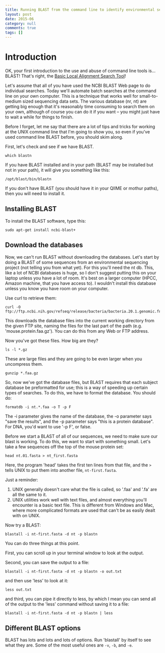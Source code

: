 ```yaml
---
title: Running BLAST from the command line to identify environmental sequences
layout: post
date: 2015-06
category: null
comments: true
tags: []
---
```


# Introduction
OK, your first introduction to the use and abuse of command line tools is... BLAST! That's right, the [Basic Local Alignment Search Tool](http://en.wikipedia.org/wiki/BLAST)!

Let's assume that all of you have used the NCBI BLAST Web page to do individual searches. Today we'll automate batch searches at the command line on your own computer. This is a technique that works well for small-to-medium sized sequencing data sets. The various database (nr, nt) are getting big enough that it's reasonably time consuming to search them on your own, although of course you can do it if you want – you might just have to wait a while for things to finish.

Before I forget, let me say that there are a lot of tips and tricks for working at the UNIX command line that I'm going to show you, so even if you've used command line BLAST before, you should skim along.

First, let's check and see if we have BLAST.

```
which blastn
```

If you have BLAST installed and in your path (BLAST may be installed but not in your path), it will give you something like this:

```
/opt/blast/bin/blastn
```

If you don't have BLAST (you should have it in your QIIME or mothur paths), then you will need to install it.

## Installing BLAST
To install the BLAST software, type this:

```
sudo apt-get install ncbi-blast+
```

## Download the databases
Now, we can't run BLAST without downloading the databases. Let's start by doing a BLAST of some sequences from an environmental sequencing project (not telling you from what yet). For this you'll need the nt db.  This, like a lot of NCBI databases is huge, so I don't suggest putting this on your laptop unless you have a lot of room.  It's best on a larger computer (HPCC, Amazon machine, that you have access to).  I wouldn't install this database unless you know you have room on your computer.

Use curl to retrieve them:

```
curl -O ftp://ftp.ncbi.nih.gov/refseq/release/bacteria/bacteria.20.1.genomic.fna.gz
```

This downloads the database files into the current working directory from the given FTP site, naming the files for the last part of the path (e.g. 'mouse.protein.faa.gz'). You can do this from any Web or FTP address.

Now you've got these files. How big are they?

```
ls -l *.gz
```

These are large files and they are going to be even larger when you uncompress them.

```
gunzip *.faa.gz
```

So, now we've got the database files, but BLAST requires that each subject database be preformatted for use; this is a way of speeding up certain types of searches. To do this, we have to format the database.  You should do:

```
formatdb -i nt.*.faa -o T -p F
```

The -i parameter gives the name of the database, the -o parameter says "save the results", and the -p parameter says "this is a protein database". For DNA, you'd want to use '-p F', or false.

Before we start a BLAST of all of our sequences, we need to make sure our blast is working.  To do this, we want to start with something small. Let's take a few sequences off the top of the mouse protein set:

```
head nt.01.fasta > nt_first.fasta
```

Here, the program 'head' takes the first ten lines from that file, and the `>` tells UNIX to put them into another file, `nt-first.fasta`.

Just a reminder:

1. UNIX generally doesn't care what the file is called, so '.faa' and '.fa' are all the same to it. 
2. UNIX utilities work well with text files, and almost everything you'll encounter is a basic text file. This is different from Windows and Mac, where more complicated formats are used that can't be as easily dealt with on UNIX.

Now try a BLAST:

```
blastall -i nt-first.fasta -d nt -p blastn
```

You can do three things at this point.

First, you can scroll up in your terminal window to look at the output.  

Second, you can save the output to a file:

```
blastall -i nt-first.fasta -d nt -p blastn -o out.txt
```

and then use 'less' to look at it:

```
less out.txt
```

and third, you can pipe it directly to less, by which I mean you can send all of the output to the 'less' command without saving it to a file:

```
blastall -i nt-first.fasta -d nt -p blastn | less
```

## Different BLAST options
BLAST has lots and lots and lots of options. Run 'blastall' by itself to see what they are. Some of the most useful ones are `-v`, `-b`, and `-e`.
